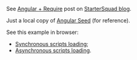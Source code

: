 See [Angular + Require](http://www.startersquad.com/blog/angular-require/) post on [StarterSquad blog](http://www.startersquad.com/blog/).

Just a local copy of [Angular Seed](https://github.com/angular/angular-seed/) (for reference).

See this example in browser:
  - [Synchronous scripts loading](http://www.startersquad.com/examples/angularjs-requirejs-1/);
  - [Asynchronous scripts loading](www.startersquad.com/examples/angularjs-requirejs-1/index-async.html).
